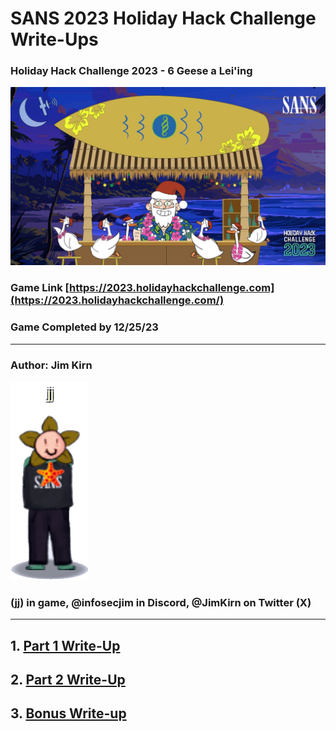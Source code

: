 # SANS 2023 Holiday Hack Challenge Write-Ups

### Holiday Hack Challenge 2023 - 6 Geese a Lei'ing

   ![kringlecon2023](images/kringlecon2023.jpg)

### Game Link [https://2023.holidayhackchallenge.com](https://2023.holidayhackchallenge.com/)
### Game Completed by 12/25/23
----
### Author:  Jim Kirn

   ![jj](images/jj.png)

### (jj) in game, @infosecjim in Discord, @JimKirn on Twitter (X)
---

## 1. [Part 1 Write-Up](docs/Holiday_Hack_2023-Part_1.pdf)

## 2. [Part 2 Write-Up](docs/Holiday_Hack_2023-Part_2.pdf)

## 3. [Bonus Write-up](docs/Bonus_2023.pdf)
